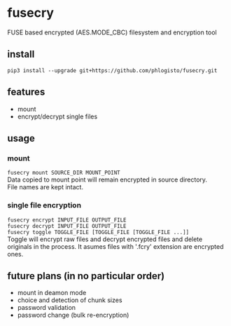 fusecry
==================================================

FUSE based encrypted (AES.MODE\_CBC) filesystem and encryption tool

install
-------------------------

`pip3 install --upgrade git+https://github.com/phlogisto/fusecry.git`

features
-------------------------

- mount
- encrypt/decrypt single files

usage
-------------------------

### mount

`fusecry mount SOURCE_DIR MOUNT_POINT`  
Data copied to mount point will remain encrypted in source directory.  
File names are kept intact.  

### single file encryption

`fusecry encrypt INPUT_FILE OUTPUT_FILE`  
`fusecry decrypt INPUT_FILE OUTPUT_FILE`  
`fusecry toggle TOGGLE_FILE [TOGGLE_FILE [TOGGLE_FILE ...]]`  
Toggle will encrypt raw files and decrypt encrypted files and delete originals
in the process. It asumes files with '.fcry' extension are encrypted ones.

future plans (in no particular order)
-------------------------

- mount in deamon mode
- choice and detection of chunk sizes
- password validation
- password change (bulk re-encryption)

